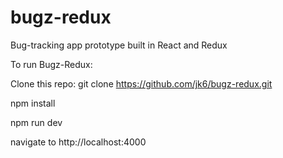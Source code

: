 # bugz-redux

Bug-tracking app prototype built in React and Redux

To run Bugz-Redux:

Clone this repo: git clone https://github.com/jk6/bugz-redux.git

npm install

npm run dev

navigate to http://localhost:4000

